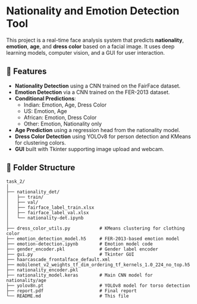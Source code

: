 
# Nationality and Emotion Detection Tool

This project is a real-time face analysis system that predicts **nationality**, **emotion**, **age**, and **dress color** based on a facial image. It uses deep learning models, computer vision, and a GUI for user interaction.

## 📌 Features

- **Nationality Detection** using a CNN trained on the FairFace dataset.
- **Emotion Detection** via a CNN trained on the FER-2013 dataset.
- **Conditional Predictions**:
  - Indian: Emotion, Age, Dress Color
  - US: Emotion, Age
  - African: Emotion, Dress Color
  - Other: Emotion, Nationality only
- **Age Prediction** using a regression head from the nationality model.
- **Dress Color Detection** using YOLOv8 for person detection and KMeans for clustering colors.
- **GUI** built with Tkinter supporting image upload and webcam.

## 📁 Folder Structure

```plaintext
task_2/
│
├── nationality_det/
│   ├── train/
│   ├── val/
│   ├── fairface_label_train.xlsx
│   ├── fairface_label_val.xlsx
│   └── nationality-det.ipynb
│
├── dress_color_utils.py           # KMeans clustering for clothing color
├── emotion_detection_model.h5     # FER-2013-based emotion model
├── emotion-detection.ipynb        # Emotion model code
├── gender_encoder.pkl             # Gender label encoder
├── gui.py                         # Tkinter GUI
├── haarcascade_frontalface_default.xml
├── mobilenet_v2_weights_tf_dim_ordering_tf_kernels_1.0_224_no_top.h5
├── nationality_encoder.pkl
├── nationality_model.keras        # Main CNN model for nationality/age
├── yolov8n.pt                     # YOLOv8 model for torso detection
├── report.pdf                     # Final report
└── README.md                      # This file
